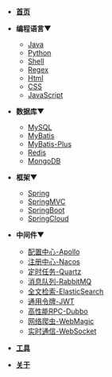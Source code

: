 <!-- 导航栏：docs/_navbar.md 首页: /?id=Jerry -->

* [**首页**]()

* **编程语言▼**
  * [Java](02_编程语言/01_Java/01_JavaSE/01_基础语法/01-JDK环境搭建.md)
  * [Python](02_编程语言/02_Python/01-Python基础语法大全.md)
  * [Shell](02_编程语言/03_Shell/01-shell脚本基础语法.md)
  * [Regex](02_编程语言/04_正则表达式/01-正则表达式语法.md)
  * [Html](04_网页技术/01_HTML/01-基本标签.md)
  * [CSS](04_网页技术/02_CSS/01-使用方式,CSS选择器.md)
  * [JavaScript](04_网页技术/06_JavaScript/01-JS%20基本语法.md)

* **数据库▼**
  * [MySQL](05_数据库/01_MySQL/02-查询语法大全.md)
  * [MyBatis](05_数据库/02_MyBatis/02-MyBatis%20CRUD和工具类.md)
  * [MyBatis-Plus](05_数据库/03_MyBatis-Plus/01-MyBatis-Plus%20入门使用.md)
  * [Redis](05_数据库/04_Redis/03-Redis%20Java+Jedis.md)
  * [MongoDB](05_数据库/05_MongoDB/00%20MongoDB两小时进阶.md)

* **框架▼**
  * [Spring](08_框架技术/02_Spring/01_Core/01-Spring%20概述.md)
  * [SpringMVC](08_框架技术/03_SpringMVC/01_SpringMVC%20Demo.md)
  * [SpringBoot](08_框架技术/04_SpringBoot/01_SpringBoot%20Demo.md)
  * [SpringCloud](08_框架技术/05_SpringCloud/Spring%20Cloud中文文档.md)

* **中间件▼**
  * [配置中心-Apollo](14_微服务/02_注册中心/01-Nacos%20注册中心部署与服务注册.md)
  * [注册中心-Nacos](14_微服务/02_注册中心/01-Nacos%20注册中心部署与服务注册.md)
  * [定时任务-Quartz](08_框架技术/06_Quartz/Quartz%20定时任务.md)
  * [消息队列-RabbitMQ](08_框架技术/07_RabbitMQ/01-RabbitMQ%20消息队列.md)
  * [全文检索-ElasticSearch](08_框架技术/09_ElasticSerach/01-ElasticSearch%20Demo.md)
  * [通用令牌-JWT](08_框架技术/10_JWT/JWT%20通用令牌生成.md)
  * [高性能RPC-Dubbo](08_框架技术/11_Dubbo/4H搞定Dubbo.md)
  * [网络爬虫-WebMagic](08_框架技术/08_WebMagic/WebMagic爬虫框架.md)
  * [实时通信-WebSocket](08_框架技术/12_WebSocket/WebSocket聊天室实战.md)

* [**工具**](tool/README.md)

* [**关于**](about/README.md)

